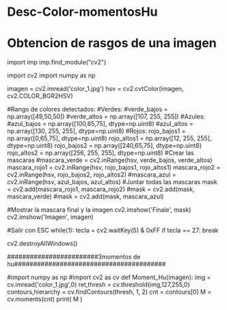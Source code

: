 # Desc-Color-momentosHu
# Obtencion de rasgos de una imagen 
import imp
imp.find_module("cv2")

import cv2
import numpy as np
 
imagen = cv2.imread('color_1.jpg')
hsv = cv2.cvtColor(imagen, cv2.COLOR_BGR2HSV)
 
#Rango de colores detectados:
#Verdes:
#verde_bajos = np.array([49,50,50])
#verde_altos = np.array([107, 255, 255])
#Azules:
#azul_bajos = np.array([100,65,75], dtype=np.uint8)
#azul_altos = np.array([130, 255, 255], dtype=np.uint8)
#Rojos:
rojo_bajos1 = np.array([0,65,75], dtype=np.uint8)
rojo_altos1 = np.array([12, 255, 255], dtype=np.uint8)
rojo_bajos2 = np.array([240,65,75], dtype=np.uint8)
rojo_altos2 = np.array([256, 255, 255], dtype=np.uint8) 
#Crear las mascaras
#mascara_verde = cv2.inRange(hsv, verde_bajos, verde_altos)
mascara_rojo1 = cv2.inRange(hsv, rojo_bajos1, rojo_altos1)
mascara_rojo2 = cv2.inRange(hsv, rojo_bajos2, rojo_altos2)
#mascara_azul = cv2.inRange(hsv, azul_bajos, azul_altos) 
#Juntar todas las mascaras
mask = cv2.add(mascara_rojo1, mascara_rojo2)
#mask = cv2.add(mask, mascara_verde)
#mask = cv2.add(mask, mascara_azul)
 
#Mostrar la mascara final y la imagen
cv2.imshow('Finale', mask)
cv2.imshow('Imagen', imagen)
 
#Salir con ESC
while(1):
    tecla = cv2.waitKey(5) & 0xFF
    if tecla == 27:
        break
 
cv2.destroyAllWindows()

########################3momentos de hu########################################

#import numpy as np
#import cv2 as cv
def Moment_Hu(imagen):
    img = cv.imread('color_1.jpg',0)
    ret,thresh = cv.threshold(img,127,255,0)
    contours,hierarchy = cv.findContours(thresh, 1, 2)
    cnt = contours[0]
    M = cv.moments(cnt)
    print( M )

